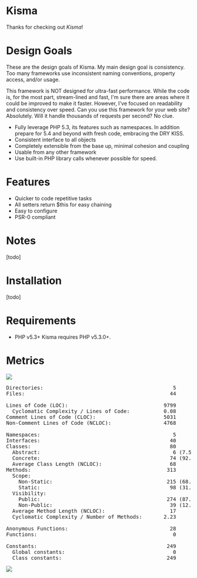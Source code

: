 Kisma
===============================
Thanks for checking out *Kisma*!

Design Goals
============

These are the design goals of Kisma. My main design goal is consistency. Too many frameworks use inconsistent naming conventions, property access, and/or usage.

This framework is NOT designed for ultra-fast performance. While the code is, for the most part, stream-lined and fast, I'm sure there are areas where it could be improved to make it faster. However, I've focused on readability and consistency over speed. Can you use this framework for your web site? Absolutely. Will it handle thousands of requests per second? No clue.

* Fully leverage PHP 5.3, its features such as namespaces. In addition prepare for 5.4 and beyond with fresh code, embracing the DRY KISS.
* Consistent interface to all objects
* Completely extensible from the base up, minimal cohesion and coupling
* Usable from any other framework
* Use built-in PHP library calls whenever possible for speed.

Features
========

* Quicker to code repetitive tasks
* All setters return $this for easy chaining
* Easy to configure
* PSR-0 compliant

Notes
=====
[todo]

Installation
============
[todo]

Requirements
============
* PHP v5.3+
 Kisma requires PHP v5.3.0+.

Metrics
==============

![](https://github.com/Pogostick/Kisma/raw/master/assets/jdepend.png) 


<pre>
Directories:                                          5
Files:                                               44

Lines of Code (LOC):                               9799
  Cyclomatic Complexity / Lines of Code:           0.08
Comment Lines of Code (CLOC):                      5031
Non-Comment Lines of Code (NCLOC):                 4768

Namespaces:                                           5
Interfaces:                                          40
Classes:                                             80
  Abstract:                                           6 (7.50%)
  Concrete:                                          74 (92.50%)
  Average Class Length (NCLOC):                      68
Methods:                                            313
  Scope:
    Non-Static:                                     215 (68.69%)
    Static:                                          98 (31.31%)
  Visibility:
    Public:                                         274 (87.54%)
    Non-Public:                                      39 (12.46%)
  Average Method Length (NCLOC):                     17
  Cyclomatic Complexity / Number of Methods:       2.23

Anonymous Functions:                                 28
Functions:                                            0

Constants:                                          249
  Global constants:                                   0
  Class constants:                                  249
</pre>

![](https://github.com/Pogostick/Kisma/raw/master/assets/pyramid.png) 
